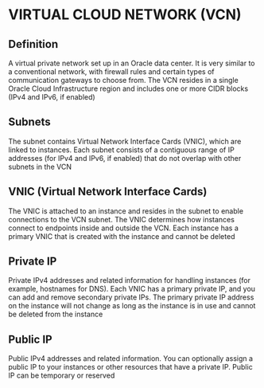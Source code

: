 # VIRTUAL CLOUD NETWORK (VCN)

## Definition
A virtual private network set up in an Oracle data center. It is very similar to a conventional network, with firewall rules and certain types of communication gateways to choose from. The VCN resides in a single Oracle Cloud Infrastructure region and includes one or more CIDR blocks (IPv4 and IPv6, if enabled)

## Subnets
The subnet contains Virtual Network Interface Cards (VNIC), which are linked to instances. Each subnet consists of a contiguous range of IP addresses (for IPv4 and IPv6, if enabled) that do not overlap with other subnets in the VCN

## VNIC (Virtual Network Interface Cards)
The VNIC is attached to an instance and resides in the subnet to enable connections to the VCN subnet. The VNIC determines how instances connect to endpoints inside and outside the VCN. Each instance has a primary VNIC that is created with the instance and cannot be deleted

## Private IP
Private IPv4 addresses and related information for handling instances (for example, hostnames for DNS). Each VNIC has a primary private IP, and you can add and remove secondary private IPs. The primary private IP address on the instance will not change as long as the instance is in use and cannot be deleted from the instance

## Public IP
Public IPv4 addresses and related information. You can optionally assign a public IP to your instances or other resources that have a private IP. Public IP can be temporary or reserved


